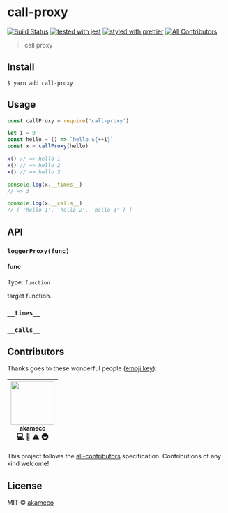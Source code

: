 # call-proxy

[![Build Status](https://travis-ci.org/akameco/call-proxy.svg?branch=master)](https://travis-ci.org/akameco/call-proxy)
[![tested with jest](https://img.shields.io/badge/tested_with-jest-99424f.svg)](https://github.com/facebook/jest)
[![styled with prettier](https://img.shields.io/badge/styled_with-prettier-ff69b4.svg)](https://github.com/prettier/prettier)
[![All Contributors](https://img.shields.io/badge/all_contributors-1-orange.svg?style=flat-square)](#contributors)

> call proxy

## Install

```
$ yarn add call-proxy
```

## Usage

```js
const callProxy = require('call-proxy')

let i = 0
const hello = () => `hello ${++i}`
const x = callProxy(hello)

x() // => hello 1
x() // => hello 2
x() // => hello 3

console.log(x.__times__)
// => 3

console.log(x.__calls__)
// [ 'hello 1', 'hello 2', 'hello 3' } ]
```

## API

### `loggerProxy(func)`

#### func

Type: `function`

target function.

### `__times__`

### `__calls__`

## Contributors

Thanks goes to these wonderful people ([emoji key](https://github.com/kentcdodds/all-contributors#emoji-key)):

<!-- ALL-CONTRIBUTORS-LIST:START - Do not remove or modify this section -->
<!-- prettier-ignore -->
| [<img src="https://avatars2.githubusercontent.com/u/4002137?v=4" width="100px;"/><br /><sub>akameco</sub>](http://akameco.github.io)<br />[💻](https://github.com/akameco/call-proxy/commits?author=akameco "Code") [📖](https://github.com/akameco/call-proxy/commits?author=akameco "Documentation") [⚠️](https://github.com/akameco/call-proxy/commits?author=akameco "Tests") [🚇](#infra-akameco "Infrastructure (Hosting, Build-Tools, etc)") |
| :---: |

<!-- ALL-CONTRIBUTORS-LIST:END -->

This project follows the [all-contributors](https://github.com/kentcdodds/all-contributors) specification. Contributions of any kind welcome!

## License

MIT © [akameco](http://akameco.github.io)
